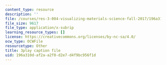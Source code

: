 ```yaml
---
content_type: resource
description: ''
file: /courses/res-3-004-visualizing-materials-science-fall-2017/196a310daf2aa2f0d2e7d4f9bc956f1d_6mndLA1SceA.srt
file_size: 9617
file_type: application/x-subrip
learning_resource_types: []
license: https://creativecommons.org/licenses/by-nc-sa/4.0/
ocw_type: OCWFile
resourcetype: Other
title: 3play caption file
uid: 196a310d-af2a-a2f0-d2e7-d4f9bc956f1d
---
```

